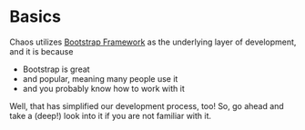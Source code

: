 # Basics

Chaos utilizes [Bootstrap Framework](http://getbootstrap.com/) as the underlying layer of development, and it is because

* Bootstrap is great
* and popular, meaning many people use it
* and you probably know how to work with it

Well, that has simplified our development process, too! So, go ahead and take a \(deep!\) look into it if you are not familiar with it.

